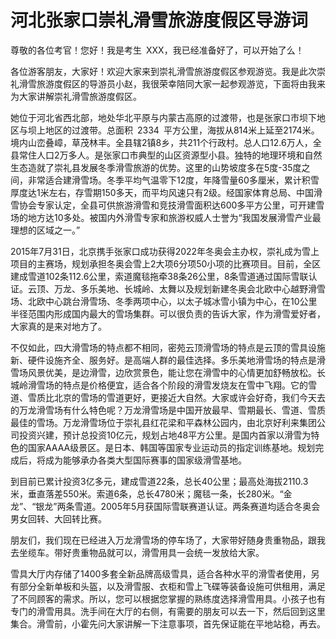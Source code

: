 # 河北张家口崇礼滑雪旅游度假区导游词  
尊敬的各位考官！您好！我是考生 XXX，我已经准备好了，可以开始了么！  

各位游客朋友，大家好！欢迎大家来到崇礼滑雪旅游度假区参观游览。我是此次崇礼滑雪旅游度假区的导游员小赵，我很荣幸陪同大家一起参观游览，下面将由我来为大家讲解崇礼滑雪旅游度假区。  

她位于河北省西北部，地处华北平原与内蒙古高原的过渡带，也是张家口市坝下地区与坝上地区的过渡带。总面积 2334 平方公里，海拔从814米上延至2174米。境内山峦叠嶂，草茂林丰。全县辖2镇8乡，共211个行政村。总人口12.6万人，全县常住人口2万多人。是张家口市典型的山区资源型小县。独特的地理环境和自然生态造就了崇礼县发展冬季滑雪旅游的优势。这里的山势坡度多在5度-35度之间，非常适合建滑雪场。冬季平均气温零下12度，年降雪量60多厘米，累计积雪厚度达1米左右，存雪期150多天，而平均风速只有2级。经国家体育总局、中国滑雪协会专家认定，全县可供旅游滑雪和竞技滑雪面积达600多平方公里，可开建雪场的地方达10多处。被国内外滑雪专家和旅游权威人士誉为“我国发展滑雪产业最理想的区域之一。”  

2015年7月31日，北京携手张家口成功获得2022年冬奥会主办权，崇礼成为雪上项目的主赛场，规划承担冬奥会雪上2大项6分项50小项的比赛项目。目前，全区建成雪道102条112.6公里，索道魔毯拖牵38条26公里，8条雪道通过国际雪联认证。云顶、万龙、多乐美地、长城岭、太舞以及规划新建冬奥会北欧中心越野滑雪场、北欧中心跳台滑雪场、冬季两项中心，以太子城冰雪小镇为中心，在10公里半径范围内形成国内最大的雪场集群。可以很负责的告诉大家，作为滑雪爱好者，大家真的是来对地方了。  

不仅如此，四大滑雪场的特点都不相同，密苑云顶滑雪场的特点是云顶的雪具设施新、硬件设施齐全、服务好。是高端人群的最佳选择。多乐美地滑雪场的特点是滑雪场风景优美，是边滑雪，边欣赏景色，能让您在滑雪中的心情更加舒畅放松。长城岭滑雪场的特点是价格便宜，适合各个阶段的滑雪发烧友在雪中飞翔。它的雪道、雪质比北京的雪场的雪道更好，更接近大自然。大家或许会好奇，我们今天去的万龙滑雪场有什么特色呢？万龙滑雪场是中国开放最早、雪期最长、雪道、雪质最佳的雪场。万龙滑雪场位于崇礼县红花梁和平森林公园内，由北京好利来集团公司投资兴建，预计总投资10亿元，规划占地48平方公里。是国内首家以滑雪为特色的国家AAAA级景区。是日本、韩国等国家专业运动员的指定训练基地。规划完成后，将成为能够承办各类大型国际赛事的国家级滑雪基地。  

到目前已累计投资3亿多元，建成雪道22条，总长40公里；最高处海拔2110.3米，垂直落差550米。索道6条，总长4780米；魔毯一条，长280米。“金龙”、“银龙”两条雪道。2005年5月获国际雪联赛道认证。两条赛道均适合冬奥会男女回转、大回转比赛。  

朋友们，我们现在已经进入万龙滑雪场的停车场了，大家带好随身贵重物品，跟我去坐缆车。带好贵重物品就可以，滑雪用具一会统一发放给大家。  

雪具大厅内存储了1400多套全新品牌高级雪具，适合各种水平的滑雪者使用，另有部分全新单板和头盔，以及滑雪服、衣柜和雪上飞碟等装备设施可供租用，满足了不同顾客的需求。所以，您可以根据您掌握的熟练度选择滑雪用具。小孩子也有专门的滑雪用具。洗手间在大厅的右侧，有需要的朋友可以去一下，然后回到这里集合。滑雪前，小霍先问大家讲解一下注意事项，首先保证能在平地站稳，再去。  